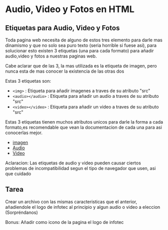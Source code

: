 # Audio, Video y Fotos en HTML

## Etiquetas para Audio, Video y Fotos

Toda pagina web necesita de alguno de estos tres elemento para darle mas dinamismo y que no solo sea puro texto (seria horrible si fuese asi),
para solucionar esto existen 3 etiquetas (una para cada formato) para añadir audio,video y fotos a nuestras paginas web.

Cabe aclarar que de las 3, la mas utilizada es la etiqueta de imagen, pero nunca esta de mas conocer la existencia de las otras dos

Estas 3 etiquetas son:

- ```<img>``` : Etiqueta para añadir imagenes a traves de su atributo "src"
- ```<audio></audio>``` : Etiqueta para añadir un audio a traves de su atributo "src"
- ```<video></video>``` : Etiqueta para añadir un video a traves de su atributo "src"

Estas 3 etiquetas tienen muchos atributos unicos para darle la forma a cada formato,es recomendable que vean la documentacion de cada una para asi conocerlas mejor.

- [imagen](https://developer.mozilla.org/es/docs/Web/HTML/Element/img)
- [Audio](https://developer.mozilla.org/es/docs/Web/HTML/Element/audio)
- [Video](https://developer.mozilla.org/es/docs/Web/HTML/Element/video)

Aclaracion: Las etiquetas de audio y video pueden causar ciertos problemas de incompatibilidad segun el tipo de navegador que usen, asi que cuidado

## Tarea

Crear un archivo con las mismas caracteristicas que el anterior, añadiendole el logo de infotec al principio y algun audio o video a eleccion (Sorpréndanos)

Bonus: Añadir como icono de la pagina el logo de infotec

